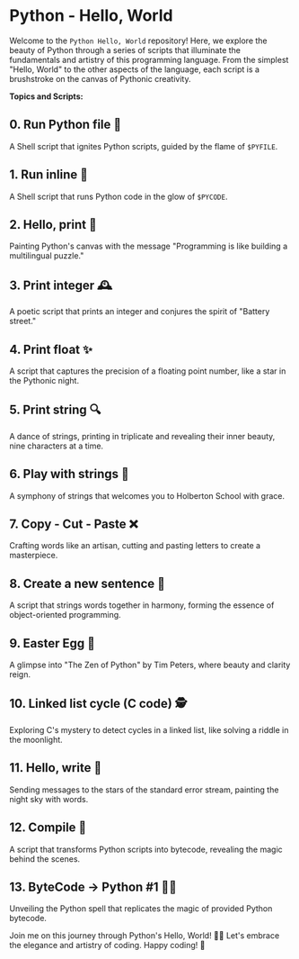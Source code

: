 # Python - Hello, World

Welcome to the `Python Hello, World` repository! Here, we explore the beauty of Python through a series of scripts that illuminate the fundamentals and artistry of this programming language. From the simplest "Hello, World" to the other aspects of the language, each script is a brushstroke on the canvas of Pythonic creativity.

**Topics and Scripts:**

## 0. Run Python file 🚀

A Shell script that ignites Python scripts, guided by the flame of `$PYFILE`.

## 1. Run inline 📜

A Shell script that runs Python code in the glow of `$PYCODE`.

## 2. Hello, print 🎨

Painting Python's canvas with the message "Programming is like building a multilingual puzzle."

## 3. Print integer 🕰️

A poetic script that prints an integer and conjures the spirit of "Battery street."

## 4. Print float ✨

A script that captures the precision of a floating point number, like a star in the Pythonic night.

## 5. Print string 🔍

A dance of strings, printing in triplicate and revealing their inner beauty, nine characters at a time.

## 6. Play with strings 🧮

A symphony of strings that welcomes you to Holberton School with grace.

## 7. Copy - Cut - Paste ❌

Crafting words like an artisan, cutting and pasting letters to create a masterpiece.

## 8. Create a new sentence 📝

A script that strings words together in harmony, forming the essence of object-oriented programming.

## 9. Easter Egg 🥚

A glimpse into "The Zen of Python" by Tim Peters, where beauty and clarity reign.

## 10. Linked list cycle (C code) 🕵️

Exploring C's mystery to detect cycles in a linked list, like solving a riddle in the moonlight.

## 11. Hello, write 📢

Sending messages to the stars of the standard error stream, painting the night sky with words.

## 12. Compile 🚀

A script that transforms Python scripts into bytecode, revealing the magic behind the scenes.

## 13. ByteCode -> Python #1 🧙‍♂️

Unveiling the Python spell that replicates the magic of provided Python bytecode.

Join me on this journey through Python's Hello, World! 🚀🐍 Let's embrace the elegance and artistry of coding. Happy coding! 🎉
